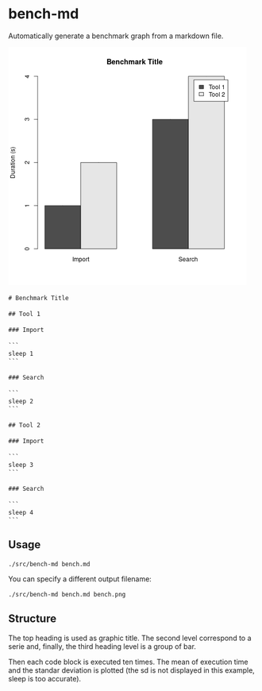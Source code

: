 # bench-md

Automatically generate a benchmark graph from a markdown file.

![Benchmark graphic](bench.png)

    # Benchmark Title

    ## Tool 1

    ### Import

    ```
    sleep 1
    ```

    ### Search

    ```
    sleep 2
    ```

    ## Tool 2

    ### Import

    ```
    sleep 3
    ```

    ### Search

    ```
    sleep 4
    ```

## Usage

```
./src/bench-md bench.md
```

You can specify a different output filename:

```
./src/bench-md bench.md bench.png
```

## Structure

The top heading is used as graphic title. The second level correspond to a
serie and, finally, the third heading level is a group of bar.

Then each code block is executed ten times. The mean of execution time and the
standar deviation is plotted (the sd is not displayed in this example, sleep is
too accurate).
